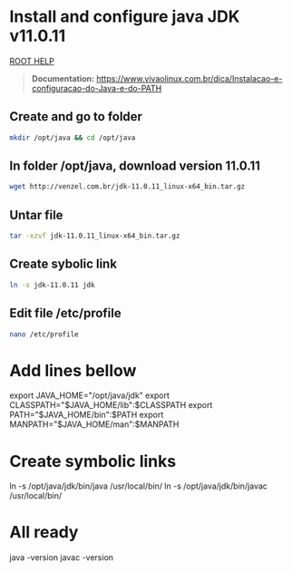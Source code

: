# Install and configure java JDK v11.0.11

[ROOT HELP](../HELP.md)

> **Documentation:** https://www.vivaolinux.com.br/dica/Instalacao-e-configuracao-do-Java-e-do-PATH

## Create and go to folder

```bash
mkdir /opt/java && cd /opt/java
```

## In folder /opt/java, download version 11.0.11

```bash
wget http://venzel.com.br/jdk-11.0.11_linux-x64_bin.tar.gz
```

## Untar file

```bash
tar -xzvf jdk-11.0.11_linux-x64_bin.tar.gz
```

## Create sybolic link

```bash
ln -s jdk-11.0.11 jdk
```

## Edit file /etc/profile

```bash
nano /etc/profile
```

# Add lines bellow

export JAVA_HOME="/opt/java/jdk"
export CLASSPATH="$JAVA_HOME/lib":$CLASSPATH
export PATH="$JAVA_HOME/bin":$PATH
export MANPATH="$JAVA_HOME/man":$MANPATH

# Create symbolic links

ln -s /opt/java/jdk/bin/java /usr/local/bin/
ln -s /opt/java/jdk/bin/javac /usr/local/bin/

# All ready

java -version
javac -version
